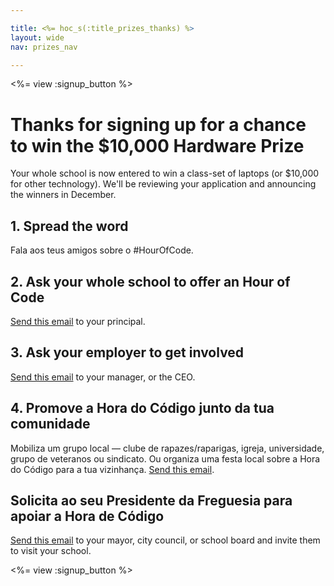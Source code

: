 ```yaml
---

title: <%= hoc_s(:title_prizes_thanks) %>
layout: wide
nav: prizes_nav

---
```


<%= view :signup_button %>

# Thanks for signing up for a chance to win the $10,000 Hardware Prize

Your whole school is now entered to win a class-set of laptops (or $10,000 for other technology). We'll be reviewing your application and announcing the winners in December.

## 1. Spread the word

Fala aos teus amigos sobre o #HourOfCode.

## 2. Ask your whole school to offer an Hour of Code

[Send this email](<%= resolve_url('/promote/resources#email') %>) to your principal.

## 3. Ask your employer to get involved

[Send this email](<%= resolve_url('/promote/resources#email') %>) to your manager, or the CEO.

## 4. Promove a Hora do Código junto da tua comunidade

Mobiliza um grupo local — clube de rapazes/raparigas, igreja, universidade, grupo de veteranos ou sindicato. Ou organiza uma festa local sobre a Hora do Código para a tua vizinhança. [Send this email](<%= resolve_url('/promote/resources#email') %>).

## Solicita ao seu Presidente da Freguesia para apoiar a Hora de Código

[Send this email](<%= resolve_url('/promote/resources#politicians') %>) to your mayor, city council, or school board and invite them to visit your school.

<%= view :signup_button %>